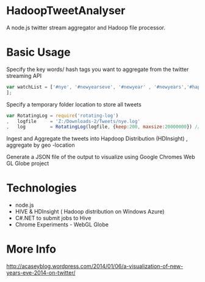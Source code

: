 HadoopTweetAnalyser
===================
A node.js twitter stream aggregator and Hadoop file processor.



# Basic Usage

Specify the key words/ hash tags you want to aggregate from the twitter streaming API 

```javascript
var watchList = ['#nye', '#newyearseve', '#newyear' , '#newyears','#happynewyear', 'new year'];
];
```

Specify a  temporary folder location to store all tweets

```javascript
var RotatingLog = require('rotating-log')
,   logfile     = 'Z:/Downloads-2/Tweets/nye.log'
,   log         = RotatingLog(logfile, {keep:200, maxsize:20000000}) // 20MB in size
```

Ingest and Aggregate the tweets into Hapdoop Distribution (HDInsight) , aggregate by geo -location

Generate a JSON file of the output to visualize using Google Chromes Web GL Globe project

# Technologies

- node.js
- HIVE & HDInsight ( Hadoop distribution on Windows Azure)
- C#.NET to submit jobs to Hive
- Chrome Experiments - WebGL Globe

# More Info

http://acaseyblog.wordpress.com/2014/01/06/a-visualization-of-new-years-eve-2014-on-twitter/